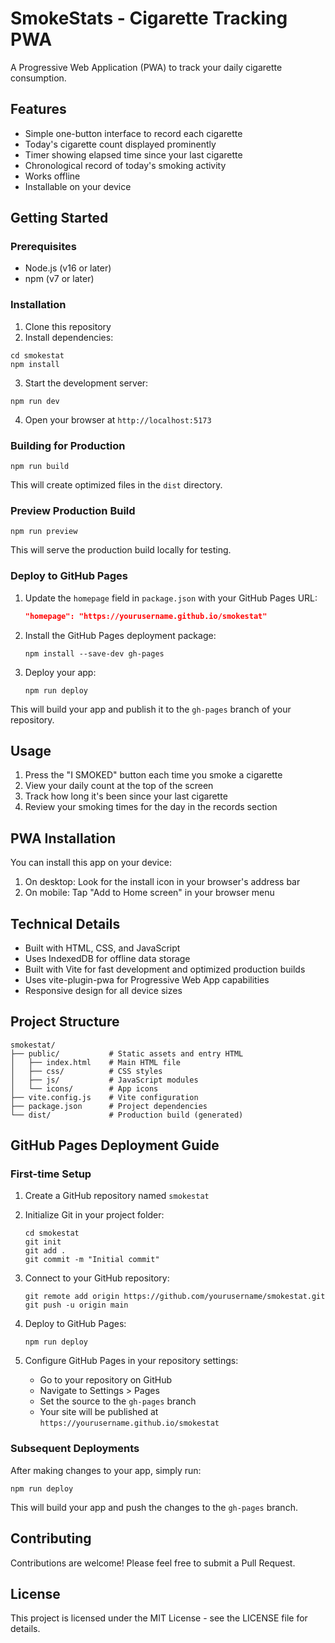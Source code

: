 # SmokeStats - Cigarette Tracking PWA

A Progressive Web Application (PWA) to track your daily cigarette consumption.

## Features

- Simple one-button interface to record each cigarette
- Today's cigarette count displayed prominently
- Timer showing elapsed time since your last cigarette
- Chronological record of today's smoking activity
- Works offline
- Installable on your device

## Getting Started

### Prerequisites

- Node.js (v16 or later)
- npm (v7 or later)

### Installation

1. Clone this repository
2. Install dependencies:

```
cd smokestat
npm install
```

3. Start the development server:

```
npm run dev
```

4. Open your browser at `http://localhost:5173`

### Building for Production

```
npm run build
```

This will create optimized files in the `dist` directory.

### Preview Production Build

```
npm run preview
```

This will serve the production build locally for testing.

### Deploy to GitHub Pages

1. Update the `homepage` field in `package.json` with your GitHub Pages URL:
   ```json
   "homepage": "https://yourusername.github.io/smokestat"
   ```

2. Install the GitHub Pages deployment package:
   ```
   npm install --save-dev gh-pages
   ```

3. Deploy your app:
   ```
   npm run deploy
   ```

This will build your app and publish it to the `gh-pages` branch of your repository.

## Usage

1. Press the "I SMOKED" button each time you smoke a cigarette
2. View your daily count at the top of the screen
3. Track how long it's been since your last cigarette
4. Review your smoking times for the day in the records section

## PWA Installation

You can install this app on your device:

1. On desktop: Look for the install icon in your browser's address bar
2. On mobile: Tap "Add to Home screen" in your browser menu

## Technical Details

- Built with HTML, CSS, and JavaScript
- Uses IndexedDB for offline data storage
- Built with Vite for fast development and optimized production builds
- Uses vite-plugin-pwa for Progressive Web App capabilities
- Responsive design for all device sizes

## Project Structure

```
smokestat/
├── public/           # Static assets and entry HTML
│   ├── index.html    # Main HTML file
│   ├── css/          # CSS styles
│   ├── js/           # JavaScript modules
│   └── icons/        # App icons
├── vite.config.js    # Vite configuration
├── package.json      # Project dependencies
└── dist/             # Production build (generated)
```

## GitHub Pages Deployment Guide

### First-time Setup

1. Create a GitHub repository named `smokestat`
2. Initialize Git in your project folder:
   ```
   cd smokestat
   git init
   git add .
   git commit -m "Initial commit"
   ```

3. Connect to your GitHub repository:
   ```
   git remote add origin https://github.com/yourusername/smokestat.git
   git push -u origin main
   ```

4. Deploy to GitHub Pages:
   ```
   npm run deploy
   ```

5. Configure GitHub Pages in your repository settings:
   - Go to your repository on GitHub
   - Navigate to Settings > Pages
   - Set the source to the `gh-pages` branch
   - Your site will be published at `https://yourusername.github.io/smokestat`

### Subsequent Deployments

After making changes to your app, simply run:
```
npm run deploy
```

This will build your app and push the changes to the `gh-pages` branch.

## Contributing

Contributions are welcome! Please feel free to submit a Pull Request.

## License

This project is licensed under the MIT License - see the LICENSE file for details.